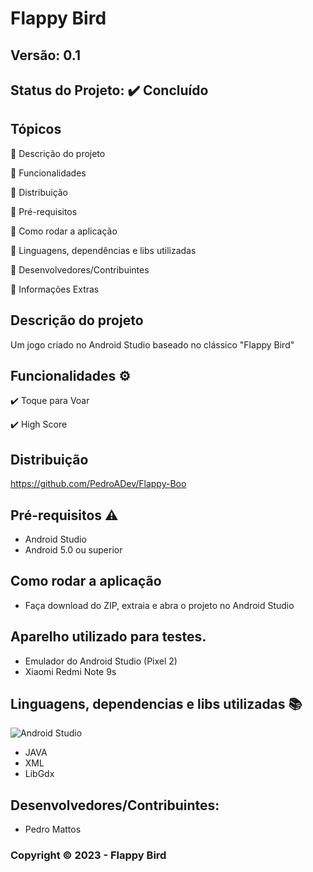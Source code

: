 # Flappy Bird
## Versão: 0.1 
## Status do Projeto: ✔️ Concluído

## Tópicos
🔹 Descrição do projeto 

🔹 Funcionalidades

🔹 Distribuição

🔹 Pré-requisitos

🔹 Como rodar a aplicação

🔹 Linguagens, dependências e libs utilizadas

🔹 Desenvolvedores/Contribuintes

🔹 Informações Extras


## Descrição do projeto
Um jogo criado no Android Studio baseado no clássico "Flappy Bird"

## Funcionalidades ⚙️
✔️ Toque para Voar

✔️ High Score

## Distribuição
https://github.com/PedroADev/Flappy-Boo

## Pré-requisitos ⚠️    
- Android Studio
- Android 5.0 ou superior 

## Como rodar a aplicação 
- Faça download do ZIP, extraia e abra o projeto no Android Studio

## Aparelho utilizado para testes.
- Emulador do Android Studio (Pixel 2)
- Xiaomi Redmi Note 9s

## Linguagens, dependencias e libs utilizadas 📚
![Android Studio](https://img.shields.io/badge/Android-3DDC84?style=for-the-badge&logo=android&logoColor=white)

- JAVA
- XML
- LibGdx

## Desenvolvedores/Contribuintes:
- Pedro Mattos

### Copyright ©️ 2023 - Flappy Bird
